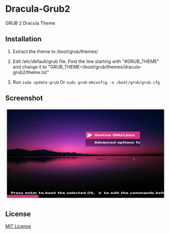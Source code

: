 # Dracula-Grub2
GRUB 2 Dracula Theme

## Installation
1. Extract the theme to /boot/grub/themes/

2. Edit /etc/default/grub file. Find the line starting with "#GRUB_THEME" and change it to "GRUB_THEME=/boot/grub/themes/dracula-grub2/theme.txt"

3. Run 
    ```sudo update-grub``` 
    Or 
    ```sudo grub-mkconfig -o /boot/grub/grub.cfg```

## Screenshot
![Screenshot](./Screenshot.png)

## License

[MIT License](./LICENSE)
